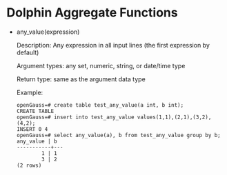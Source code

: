 # Dolphin Aggregate Functions<a name="EN-US_TOPIC_0289900330"></a>

-   any_value\(expression\)

    Description: Any expression in all input lines (the first expression by default)

    Argument types: any set, numeric, string, or date/time type

    Return type: same as the argument data type

    Example:

    ```
    openGauss=# create table test_any_value(a int, b int);
    CREATE TABLE
    openGauss=# insert into test_any_value values(1,1),(2,1),(3,2),(4,2);
    INSERT 0 4
    openGauss=# select any_value(a), b from test_any_value group by b;
    any_value | b
    -----------+---
            1 | 1
            3 | 2
    (2 rows)
    ```
